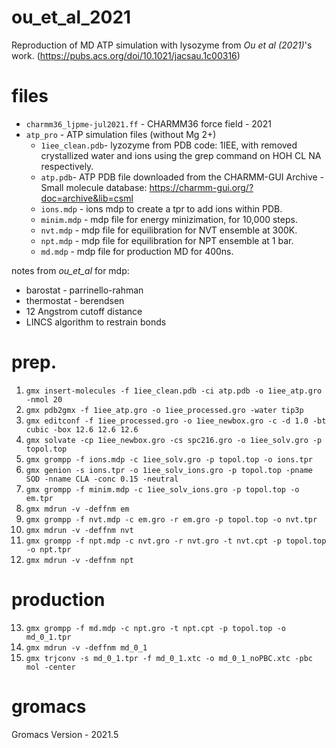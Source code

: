 # ou_et_al_2021
Reproduction of MD ATP simulation with lysozyme from *Ou et al (2021)*'s work. (https://pubs.acs.org/doi/10.1021/jacsau.1c00316)

# files
* `charmm36_ljpme-jul2021.ff` - CHARMM36 force field - 2021
* `atp_pro` - ATP simulation files (without Mg 2+)
   * `1iee_clean.pdb`- lyzozyme from PDB code: 1IEE, with removed crystallized water and ions using the grep command on HOH CL NA respectively.
   * `atp.pdb`- ATP PDB file downloaded from the CHARMM-GUI Archive - Small molecule database:
    https://charmm-gui.org/?doc=archive&lib=csml 
   * `ions.mdp` - ions mdp to create a tpr to add ions within PDB. 
   * `minim.mdp` - mdp file for energy minizimation, for 10,000 steps. 
   * `nvt.mdp` - mdp file for equilibration for NVT ensemble at 300K.
   * `npt.mdp` - mdp file for equilibration for NPT ensemble at 1 bar.
   * `md.mdp` - mdp file for production MD for 400ns. 
 
notes from *ou_et_al* for mdp: 
- barostat - parrinello-rahman
- thermostat - berendsen
- 12 Angstrom cutoff distance
- LINCS algorithm to restrain bonds

# prep.
  1. `gmx insert-molecules -f 1iee_clean.pdb -ci atp.pdb -o 1iee_atp.gro -nmol 20 `
  2. `gmx pdb2gmx -f 1iee_atp.gro -o 1iee_processed.gro -water tip3p`
  3. `gmx editconf -f 1iee_processed.gro -o 1iee_newbox.gro -c -d 1.0 -bt cubic -box 12.6 12.6 12.6`
  4. `gmx solvate -cp 1iee_newbox.gro -cs spc216.gro -o 1iee_solv.gro -p topol.top`
  5. `gmx grompp -f ions.mdp -c 1iee_solv.gro -p topol.top -o ions.tpr`
  6. `gmx genion -s ions.tpr -o 1iee_solv_ions.gro -p topol.top -pname SOD -nname CLA -conc 0.15 -neutral`
  7. `gmx grompp -f minim.mdp -c 1iee_solv_ions.gro -p topol.top -o em.tpr`
  8. `gmx mdrun -v -deffnm em`
  9. `gmx grompp -f nvt.mdp -c em.gro -r em.gro -p topol.top -o nvt.tpr`
  10. `gmx mdrun -v -deffnm nvt`
  11. `gmx grompp -f npt.mdp -c nvt.gro -r nvt.gro -t nvt.cpt -p topol.top -o npt.tpr`
  12. `gmx mdrun -v -deffnm npt`
# production
  13. `gmx grompp -f md.mdp -c npt.gro -t npt.cpt -p topol.top -o md_0_1.tpr`
  14. `gmx mdrun -v -deffnm md_0_1`
  15. `gmx trjconv -s md_0_1.tpr -f md_0_1.xtc -o md_0_1_noPBC.xtc -pbc mol -center`
  
# gromacs
Gromacs Version - 2021.5
